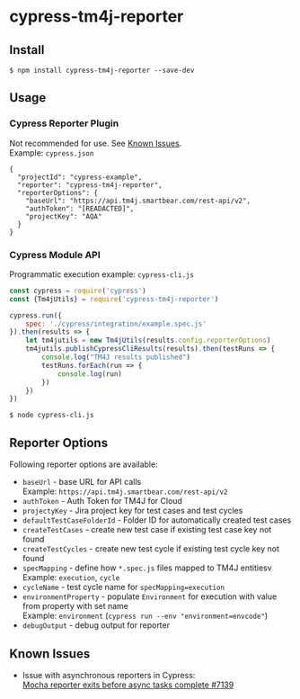 # cypress-tm4j-reporter

## Install

```shell script
$ npm install cypress-tm4j-reporter --save-dev
```

## Usage

### Cypress Reporter Plugin

Not recommended for use. See [Known Issues](#known-issues).  
Example: `cypress.json`
```json5
{
  "projectId": "cypress-example",
  "reporter": "cypress-tm4j-reporter",
  "reporterOptions": {
    "baseUrl": "https://api.tm4j.smartbear.com/rest-api/v2",
    "authToken": "[READACTED]",
    "projectKey": "AQA"
  }
}
```

### Cypress Module API

Programmatic execution example:
`cypress-cli.js`
```js
const cypress = require('cypress')
const {Tm4jUtils} = require('cypress-tm4j-reporter')

cypress.run({
    spec: './cypress/integration/example.spec.js'
}).then(results => {
    let tm4jutils = new Tm4jUtils(results.config.reporterOptions)
    tm4jutils.publishCypressCliResults(results).then(testRuns => {
        console.log("TM4J results published")
        testRuns.forEach(run => {
            console.log(run)
        })
    })
})
```
```shell script
$ node cypress-cli.js
```

## Reporter Options

Following reporter options are available:
- `baseUrl` - base URL for API calls  
Example: `https://api.tm4j.smartbear.com/rest-api/v2`  
- `authToken` - Auth Token for TM4J for Cloud  
- `projectyKey` - Jira project key for test cases and test cycles
- `defaultTestCaseFolderId` - Folder ID for automatically created test cases
- `createTestCases` - create new test case if existing test case key not found
- `createTestCycles` - create new test cycle if existing test cycle key not found
- `specMapping` - define how `*.spec.js` files mapped to TM4J entitiesv  
Example: `execution`, `cycle`
- `cycleName` - test cycle name for `specMapping=execution`
- `environmentProperty` - populate `Environment` for execution with value from property with set name  
Example: `environment` (`cypress run --env "environment=envcode"`)
- `debugOutput` - debug output for reporter

## Known Issues

- Issue with asynchronous reporters in Cypress:  
[Mocha reporter exits before async tasks complete #7139](https://github.com/cypress-io/cypress/issues/7139)